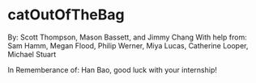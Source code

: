 # catOutOfTheBag

By: Scott Thompson, Mason Bassett, and Jimmy Chang
With help from: Sam Hamm, Megan Flood, Philip Werner, Miya Lucas, Catherine Looper, Michael Stuart

In Rememberance of: Han Bao, good luck with your internship!